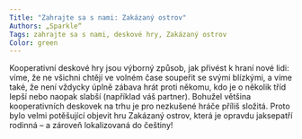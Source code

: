 ```yaml
---
Title: "Zahrajte sa s nami: Zakázaný ostrov"
Authors: „Sparkle“
Tags: zahrajte sa s nami, deskové hry, Zakázaný ostrov
Color: green
---
```

Kooperativní deskové hry jsou výborný způsob, jak přivést k hraní nové lidi:
víme, že ne všichni chtějí ve volném čase soupeřit se svými blízkými, a víme
také, že není vždycky úplně zábava hrát proti někomu, kdo je o několik tříd
lepší nebo naopak slabší (například váš partner). Bohužel většina kooperativních
deskovek na trhu je pro nezkušené hráče příliš složitá. Proto bylo
velmi potěšující objevit hru Zakázaný ostrov, která je opravdu jaksepatří
rodinná – a zároveň lokalizovaná do češtiny!

